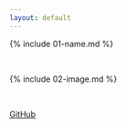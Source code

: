 ```yaml
---
layout: default
---
```


{% include 01-name.md %}

<br>

{% include 02-image.md %}

<br>

[GitHub](https://github.com/ciconianigra)

